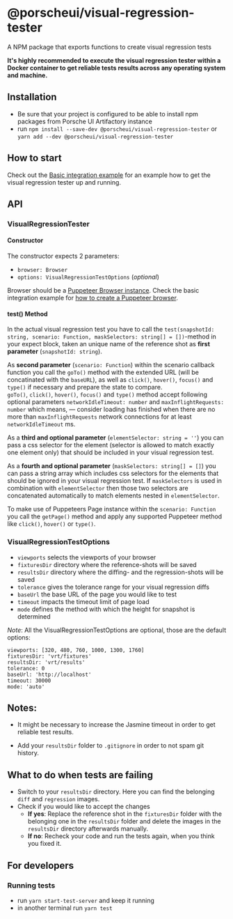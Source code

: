 # @porscheui/visual-regression-tester
A NPM package that exports functions to create visual regression tests

__It's highly recommended to execute the visual regression tester within a Docker container to get reliable tests results across any operating system and machine.__

## Installation
* Be sure that your project is configured to be able to install npm packages from Porsche UI Artifactory instance
* run `npm install --save-dev @porscheui/visual-regression-tester` or `yarn add --dev @porscheui/visual-regression-tester`

## How to start

Check out the [Basic integration example](https://github.com/porscheui/porsche-visual-regression-tester/tree/master/examples/basic-integration) for an example how to get the visual regression tester up and running.

## API

### VisualRegressionTester
#### Constructor
The constructor expects 2 parameters:
* `browser: Browser`
* `options: VisualRegressionTestOptions` (_optional_)

Browser should be a [Puppeteer Browser instance](https://github.com/GoogleChrome/puppeteer/blob/v1.9.0/docs/api.md#class-browser). Check the basic integration example for [how to create a Puppeteer browser](https://github.com/porscheui/porsche-visual-regression-tester/blob/master/examples/basic-integration/vrt/example-test.spec.ts#L19).

#### test() Method
In the actual visual regression test you have to call the `test(snapshotId: string, scenario: Function, maskSelectors: string[] = [])`-method in your expect block, 
taken an unique name of the reference shot as **first parameter** (`snapshotId: string`). 
  
As **second parameter** (`scenario: Function`) within the scenario callback function you call the `goTo()` method with the extended URL (will be concatinated with the `baseURL`), as well as `click()`, `hover()`, `focus()` and `type()` if necessary and prepare the state to compare.  
`goTo()`, `click()`, `hover()`, `focus()` and `type()` method accept following optional parameters `networkIdleTimeout: number` and `maxInflightRequests: number` which means, — consider loading has finished when there are no more than `maxInflightRequests` network connections for at least `networkIdleTimeout` ms.

As a **third and optional parameter** (`elementSelector: string = ''`) you can pass a css selector for the element (selector is allowed to match exactly one element only) that should be included in your visual regression test.

As a **fourth and optional parameter** (`maskSelectors: string[] = []`) you can pass a string array which includes css selectors for the elements that should be ignored in your visual regression test. If `maskSelectors` is used in combination with `elementSelector` then those two selectors are concatenated automatically to match elements nested in `elementSelector`.

To make use of Puppeteers Page instance within the `scenario: Function` you call the `getPage()` method and apply any supported Puppeteer method like `click()`, `hover()` or `type()`.

### VisualRegressionTestOptions

   * `viewports` selects the viewports of your browser  
   * `fixturesDir` directory where the reference-shots will be saved  
   * `resultsDir` directory where the diffing- and the regression-shots will be saved  
   * `tolerance` gives the tolerance range for your visual regression diffs  
   * `baseUrl` the base URL of the page you would like to test  
   * `timeout` impacts the timeout limit of page load  
   * `mode` defines the method with which the height for snapshot is determined
             
*Note*: All the VisualRegressionTestOptions are optional, those are the default options:
   ```
   viewports: [320, 480, 760, 1000, 1300, 1760]
   fixturesDir: 'vrt/fixtures'
   resultsDir: 'vrt/results'
   tolerance: 0
   baseUrl: 'http://localhost'
   timeout: 30000
   mode: 'auto'
   ```

## Notes:

* It might be necessary to increase the Jasmine timeout in order to get reliable test results.

* Add your `resultsDir` folder to `.gitignore` in order to not spam git history.

## What to do when tests are failing
* Switch to your `resultsDir` directory. Here you can find the belonging `diff` and `regression` images.
* Check if you would like to accept the changes
  * **If yes**: Replace the reference shot in the `fixturesDir` folder with the belonging one in the `resultsDir` folder and delete the images in the `resultsDir` directory afterwards manually.
  * **If no**: Recheck your code and run the tests again, when you think you fixed it.
  
## For developers
### Running tests
* run `yarn start-test-server` and keep it running
* in another terminal run `yarn test`
